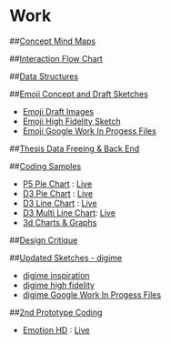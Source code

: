 # Work

##[Concept Mind Maps](https://github.com/compagnb/thesis/tree/master/work/mindmaps)

##[Interaction Flow Chart](https://github.com/compagnb/thesis/tree/master/work/flowchart)

##[Data Structures](https://github.com/compagnb/thesis/blob/master/work/dataStructure.md)

##[Emoji Concept and Draft Sketches](https://github.com/compagnb/thesis/blob/master/work/sketches/emojiConceptSketches)
*   [Emoji Draft Images](https://github.com/compagnb/thesis/blob/master/work/sketches/emojiConceptSketches/Emoji)
*   [Emoji High Fidelity Sketch](https://github.com/compagnb/thesis/blob/master/work/sketches/emojiConceptSketches/HiFidelity.jpg)
*   [Emoji Google Work In Progess Files](https://drive.google.com/folderview?id=0B7Q2btjMB9GsajBpOGQ1bTR3V2c&usp=sharing)

##[Thesis Data Freeing & Back End](https://github.com/compagnb/basisExport)

##[Coding Samples](https://github.com/compagnb/thesis/work/earlyCoding)
*   [P5 Pie Chart](https://github.com/compagnb/thesis/tree/master/work/earlyCoding/pieChartExample) : [Live](http://b.parsons.edu/~compagnb/pgdv/thesisCodeEx/pieChartExample/index.html)
*   [D3 Pie Chart](https://github.com/compagnb/thesis/tree/master/work/earlyCoding/D3PieChartExample) : [Live](http://b.parsons.edu/~compagnb/pgdv/thesisCodeEx//D3PieChartExample/pie.html)
*   [D3 Line Chart](https://github.com/compagnb/thesis/tree/master/work/earlyCoding/D3LineChartExample) : [Live](http://b.parsons.edu/~compagnb/pgdv/thesisCodeEx/D3LineChartExample/index.html)
*   [D3 Multi Line Chart](https://github.com/compagnb/tree/master/thesis/work/earlyCoding/D3MultiLineChartExample): [Live](http://b.parsons.edu/~compagnb/pgdv/thesisCodeEx/D3MultiLineChartExample/index.html)
*   [3d Charts & Graphs](https://github.com/compagnb/thesis/tree/master/work/earlyCoding/3JS)

##[Design Critique](https://drive.google.com/folderview?id=0B7Q2btjMB9Gsc1RXamxaUXIwcW8&usp=sharing)

##[Updated Sketches - digime](https://github.com/compagnb/thesis/blob/master/work/sketches/digime)
*   [digime inspiration](https://github.com/compagnb/thesis/blob/master/work/sketches/digimeInpiration)
*   [digime high fidelity](https://github.com/compagnb/thesis/blob/master/work/sketches/digime/digime.png)
*   [digime Google Work In Progess Files](https://drive.google.com/folderview?id=0B7Q2btjMB9GsajBpOGQ1bTR3V2c&usp=sharing)

##[2nd Prototype Coding](https://github.com/compagnb/thesis/tree/master/work/2ndPrototypeCoding)
*   [Emotion HD](https://github.com/compagnb/thesis/tree/master/work/2ndPrototypeCoding) : [Live](http://b.parsons.edu/~compagnb/pgdv/thesisCodeEx/emotionHD/index.html)
